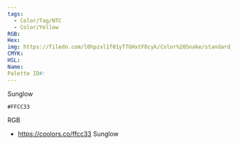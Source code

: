 ```yaml
---
tags:
  - Color/Tag/NTC
  - Color/Yellow
RGB: 
Hex: 
img: https://filedn.com/l0hpzxl1f01yT7GHxtF8cyk/Color%20Snake/standard_csv_to_svg/FFCC33.svg
CMYK: 
HSL: 
Name: 
Palette ID#:
---
```

Sunglow
```palette
#FFCC33
```
RGB

- https://coolors.co/ffcc33 Sunglow